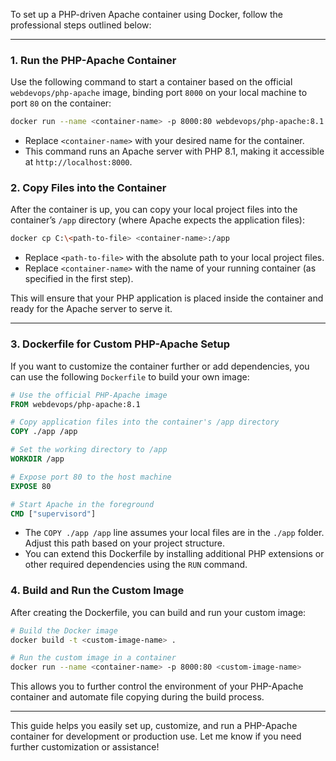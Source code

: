 To set up a PHP-driven Apache container using Docker, follow the professional steps outlined below:

---

### 1. **Run the PHP-Apache Container**
Use the following command to start a container based on the official `webdevops/php-apache` image, binding port `8000` on your local machine to port `80` on the container:

```bash
docker run --name <container-name> -p 8000:80 webdevops/php-apache:8.1
```

- Replace `<container-name>` with your desired name for the container.
- This command runs an Apache server with PHP 8.1, making it accessible at `http://localhost:8000`.

### 2. **Copy Files into the Container**
After the container is up, you can copy your local project files into the container’s `/app` directory (where Apache expects the application files):

```bash
docker cp C:\<path-to-file> <container-name>:/app
```

- Replace `<path-to-file>` with the absolute path to your local project files.
- Replace `<container-name>` with the name of your running container (as specified in the first step).

This will ensure that your PHP application is placed inside the container and ready for the Apache server to serve it.

---

### 3. **Dockerfile for Custom PHP-Apache Setup**

If you want to customize the container further or add dependencies, you can use the following `Dockerfile` to build your own image:

```Dockerfile
# Use the official PHP-Apache image
FROM webdevops/php-apache:8.1

# Copy application files into the container's /app directory
COPY ./app /app

# Set the working directory to /app
WORKDIR /app

# Expose port 80 to the host machine
EXPOSE 80

# Start Apache in the foreground
CMD ["supervisord"]
```

- The `COPY ./app /app` line assumes your local files are in the `./app` folder. Adjust this path based on your project structure.
- You can extend this Dockerfile by installing additional PHP extensions or other required dependencies using the `RUN` command.

### 4. **Build and Run the Custom Image**
After creating the Dockerfile, you can build and run your custom image:

```bash
# Build the Docker image
docker build -t <custom-image-name> .

# Run the custom image in a container
docker run --name <container-name> -p 8000:80 <custom-image-name>
```

This allows you to further control the environment of your PHP-Apache container and automate file copying during the build process.

--- 

This guide helps you easily set up, customize, and run a PHP-Apache container for development or production use. Let me know if you need further customization or assistance!